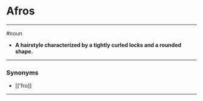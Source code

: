 # Afros
---
#noun
- **A hairstyle characterized by a tightly curled locks and a rounded shape.**
---
### Synonyms
- [['fro]]
---
